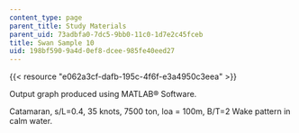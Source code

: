 ```yaml
---
content_type: page
parent_title: Study Materials
parent_uid: 73adbfa0-7dc5-9bb0-11c0-1d7e2c45fceb
title: Swan Sample 10
uid: 198bf590-9a4d-0ef8-dcee-985fe40eed27
---
```


{{< resource "e062a3cf-dafb-195c-4f6f-e3a4950c3eea" >}}

Output graph produced using MATLAB® Software.

Catamaran, s/L=0.4, 35 knots, 7500 ton, loa = 100m, B/T=2 Wake pattern in calm water.